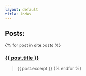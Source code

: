 ```yaml
---
layout: default
title: index
---
```


## Posts:
{% for post in site.posts %}
### <a href="{{ post.url }}">{{ post.title }}</a>
> {{ post.excerpt }}
{% endfor %}
